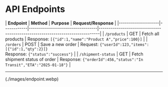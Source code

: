 
# API Endpoints

| **Endpoint**       | **Method** | **Purpose**                      | **Request/Response**
                                                  |
|--------------------|------------|----------------------------------|------------------------------------------------------------------------------|
| `/products`        | GET        | Fetch all products              | Response: `[{"id":1,"name":"Product A","price":100}]`                        |
| `/orders`          | POST       | Save a new order                | Request: `{"userId":123,"items":[{"id":1,"qty":2}]}`<br>Response: `{"status":"success"}` |
| `/shipment-status` | GET        | Fetch shipment status of order  | Response: `{"orderId":456,"status":"In Transit","ETA":"2025-01-18"}`         |

---

(./images/endpoint.webp)